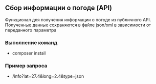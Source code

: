 ## Cбор информации о погоде (API) 

Функционал для получения информации о погоде из публичного API.
Полученные данные сохраняются в файле json/xml в зависимости от переданного параметра

### Выполнение команд

- composer install

### Пример запроса
- /info?lat=27.4&long=2.4&type=json


